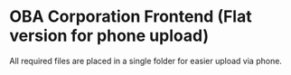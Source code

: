 # OBA Corporation Frontend (Flat version for phone upload)

All required files are placed in a single folder for easier upload via phone.